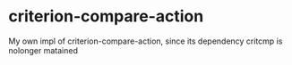 # criterion-compare-action
My own impl of criterion-compare-action, since its dependency critcmp is nolonger matained
